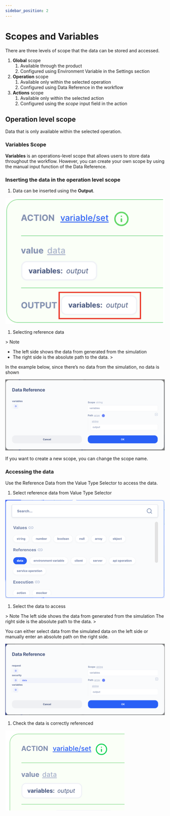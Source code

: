 ```yaml
---
sidebar_position: 2
---
```

# Scopes and Variables

There are three levels of scope that the data can be stored and accessed.

1. **Global** scope
    1. Available through the product
    2. Configured using Environment Variable in the Settings section
2. **Operation** scope
    1. Available only within the selected operation
    2. Configured using Data Reference in the workflow
3. **Actions** scope
    1. Available only within the selected action
    2. Configured using the *scope* input field in the action

## Operation level scope

Data that is only available within the selected operation. 

### Variables Scope

**Variables** is an operations-level scope that allows users to store data throughout the workflow. However, you can create your own scope by using the manual input function of the Data Reference.

### Inserting the data in the operation level scope

1. Data can be inserted using the **Output**.

![Untitled](Untitled.png)

1. Selecting reference data

&gt; Note 
- The left side shows the data from generated from the simulation
- The right side is the absolute path to the data.
&gt; 

In the example below, since there’s no data from the simulation, no data is shown 

![Untitled](Untitled%201.png)

If you want to create a new scope, you can change the scope name.

### Accessing the data

Use the Reference Data from the Value Type Selector to access the data.

1. Select reference data from Value Type Selector

![Untitled](Untitled%202.png)

1. Select the data to access

&gt; Note 
The left side shows the data from generated from the simulation
The right side is the absolute path to the data.
&gt; 

You can either select data from the simulated data on the left side or manually enter an absolute path on the right side.

![Untitled](Untitled%203.png)

1. Check the data is correctly referenced

![Untitled](Untitled%204.png)